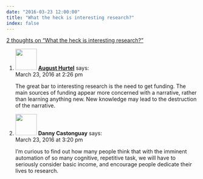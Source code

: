 ```yaml
---
date: "2016-03-23 12:00:00"
title: "What the heck is interesting research?"
index: false
---
```


[2 thoughts on &ldquo;What the heck is interesting research?&rdquo;](/lemire/blog/2016/03-23-what-the-heck-is-interesting-research)

<ol class="comment-list">
<li id="comment-233122" class="comment even thread-even depth-1">
<div class="comment-author vcard">
<img alt src="https://secure.gravatar.com/avatar/a3afa5ec2b4ab690c3a8ff9befcd7140?s=56&#038;d=mm&#038;r=g" srcset="https://secure.gravatar.com/avatar/a3afa5ec2b4ab690c3a8ff9befcd7140?s=112&#038;d=mm&#038;r=g 2x" class="avatar avatar-56 photo" height="56" width="56" decoding="async" /> <b class="fn"><a href="https://contraniche.blogspot.com" class="url" rel="ugc external nofollow">August Hurtel</a></b> <span class="says">says:</span> </div>
<div class="comment-metadata"><time datetime="2016-03-23T14:26:37+00:00">March 23, 2016 at 2:26 pm</time></a> </div>
<div class="comment-content">
<p>The great bar to interesting research is the need to get funding. The main sources of funding appear more concerned with a narrative, rather than learning anything new. New knowledge may lead to the destruction of the narrative.</p>
</div>
</li>
<li id="comment-233127" class="comment odd alt thread-odd thread-alt depth-1">
<div class="comment-author vcard">
<img alt src="https://secure.gravatar.com/avatar/a1b490b2f0e46ddff36cc0f0363d8d0e?s=56&#038;d=mm&#038;r=g" srcset="https://secure.gravatar.com/avatar/a1b490b2f0e46ddff36cc0f0363d8d0e?s=112&#038;d=mm&#038;r=g 2x" class="avatar avatar-56 photo" height="56" width="56" decoding="async" /> <b class="fn">Danny Castonguay</b> <span class="says">says:</span> </div>
<div class="comment-metadata"><time datetime="2016-03-23T15:20:52+00:00">March 23, 2016 at 3:20 pm</time></a> </div>
<div class="comment-content">
<p>I&rsquo;m curious to find out how many people think that with the imminent automation of so many cognitive, repetitive task, we will have to seriously consider basic income, and encourage people dedicate their lives to research.</p>
</div>
</li>
</ol>
